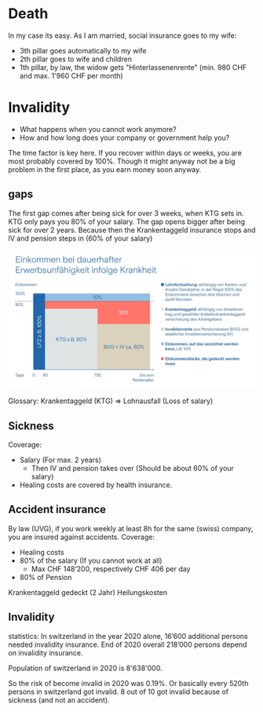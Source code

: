 # Death
In my case its easy. As I am married, social insurance goes to my wife:

* 3th pillar goes automatically to my wife
* 2th pillar goes to wife and children
* 1th pillar, by law, the widow gets "Hinterlassenenrente" (min. 980 CHF and max. 1'960 CHF per month)

# Invalidity
- What happens when you cannot work anymore?
- How and how long does your company or government help you?

The time factor is key here. If you recover within days or weeks, you are most probably covered by 100%. 
Though it might anyway not be a big problem in the first place, as you earn money soon anyway.

## gaps
The first gap comes after being sick for over 3 weeks, when KTG sets in. KTG only pays you 80% of your salary. 
The gap opens bigger after being sick for over 2 years. Because then the Krankentaggeld insurance stops and IV and pension steps in (60% of your salary) 

![Erwerbsunfähigkeit](/assets/images/softskills/salary-pension/grafik-erwerbsunfaehigkeit.jpg)

Glossary:
Krankentaggeld (KTG) => Lohnausfall (Loss of salary)

## Sickness
Coverage: 
* Salary (For max. 2 years)
  * Then IV and pension takes over (Should be about 60% of your salary) 
* Healing costs are covered by health insurance.   

## Accident insurance
By law (UVG), if you work weekly at least 8h for the same (swiss) company, you are insured against accidents.
Coverage: 

* Healing costs
* 80% of the salary (If you cannot work at all)
  * Max CHF 148‘200, respectively CHF 406 per day
* 80% of Pension

Krankentaggeld gedeckt (2 Jahr) 
Heilungskosten

## Invalidity
statistics:
In switzerland in the year 2020 alone, 16’600 additional persons needed invalidity insurance.
End of 2020 overall 218’000 persons depend on invalidity insurance.

Population of switzerland in 2020 is 8'638'000.  

So the risk of become invalid in 2020 was 0.19%. Or basically every 520th persons in switzerland got invalid.
8 out of 10 got invalid because of sickness (and not an accident).